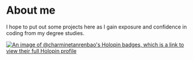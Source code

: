 # About me
I hope to put out some projects here as I gain exposure and confidence in coding from my degree studies. 

[![An image of @charminetanrenbao's Holopin badges, which is a link to view their full Holopin profile](https://holopin.me/charminetanrenbao)](https://holopin.io/@charminetanrenbao)
